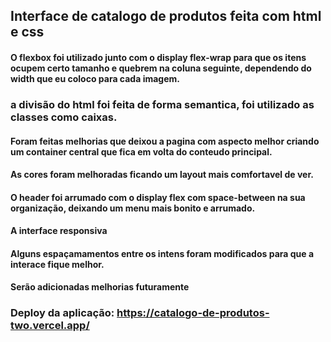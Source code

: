 ## Interface de catalogo de produtos feita com html e css
#### O flexbox foi utilizado junto com o display flex-wrap para que os itens ocupem certo tamanho e quebrem na coluna seguinte, dependendo do width que eu coloco para cada imagem.
### a divisão do html foi feita de forma semantica, foi utilizado as classes como caixas.
#### Foram feitas melhorias que deixou a pagina com aspecto melhor criando um container central que fica em volta do conteudo principal.
#### As cores foram melhoradas ficando um layout mais comfortavel de ver.
#### O header foi arrumado com o display flex com space-between na sua organização, deixando um menu mais bonito e arrumado.
#### A interface  responsiva
#### Alguns espaçamamentos entre os intens foram modificados para que a interace fique melhor.
#### Serão adicionadas melhorias futuramente
### **Deploy da aplicação:** https://catalogo-de-produtos-two.vercel.app/
